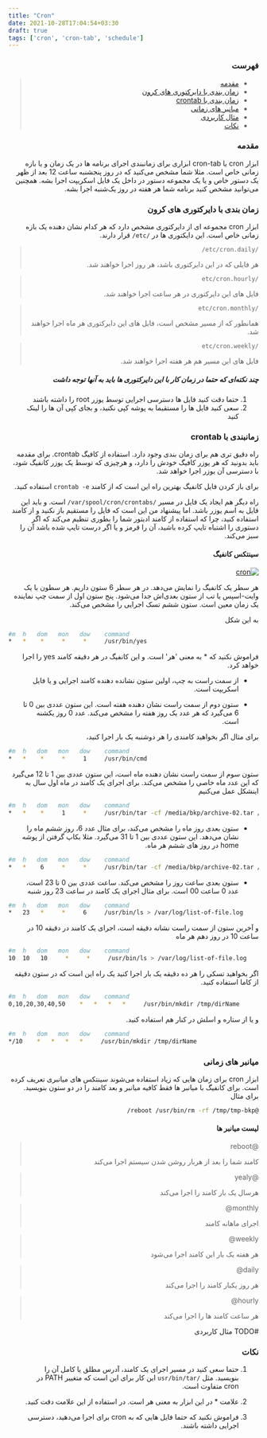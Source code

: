 ```yaml
---
title: "Cron"
date: 2021-10-28T17:04:54+03:30
draft: true
tags: ['cron', 'cron-tab', 'schedule']
---
```


<div dir='rtl'>


### فهرست
> - [مقدمه](#مقدمه)
> - [زمان بندی با دایرکتوری های کرون](#زمان-بندی-با-دایرکتوری-های-کرون)
> - [زمان بندی با crontab](#زمانبندی-با-crontab)
> - [میانبر های زمانی](#میانبر-های-زمانی)
> - [مثال کاربردی]()
> - [نکات](#نکات)


### مقدمه
ابزار
cron
یا
cron-tab
ابزاری برای زمانبندی اجرای برنامه ها در یک زمان و یا بازه زمانی خاص است.
مثلا شما مشخص می‌کنید که در روز پنجشنبه ساعت 12 بعد از ظهر یک دستور خاص و یا یک مجموعه دستور در داخل یک فایل اسکریپت اجرا بشه.
همچنین می‌توانید مشخص کنید برنامه شما هر هفته در روز یک‌شنبه اجرا بشه.


### زمان بندی با دایرکتوری های کرون

ابزار
cron
مجموعه ای از دایرکتوری مشخص دارد که هر کدام نشان دهنده یک بازه زمانی خاص است.
این دایکتوری ها در
`/etc/`
قرار دارند.


> `/etc/cron.daily/`
>
> هر فایلی که در این دایرکتوری باشد، هر روز اجرا خواهند شد.

> `/etc/cron.hourly`
>
> فایل های این دایرکتوری در هر ساعت اجرا خواهند شد.

> `/etc/cron.monthly`
>
> همانطور که از مسیر مشخص است، فایل های این دایرکتوری هر ماه اجرا خواهند شد.

> `/etc/cron.weekly`
>
> فایل های این مسیر هم هر هفته اجرا خواهند شد.

##### چند نکته‌ای که حتما در زمان کار با این دایرکتوری ها باید به آنها توجه داشت

1. حتما دقت کنید فایل ها دسترسی اجرایی توسط یوزر
root
را داشته باشند
2. سعی کنید فایل ها را مستقیما به پوشه کپی نکنید، و بجای کپی آن ها را لینک کنید


### زمانبندی با crontab
راه دقیق تری هم برای زمان بندی وجود دارد. استفاده از کافیگ
crontab.
برای مقدمه باید بدونید که هر یوزر کافیگ خودش را دارد، و هرچیزی که توسط یک یوزر کانفیگ شود، با دسترسی آن یوزر اجرا خواهد شد.

برای باز کردن فایل کانفیگ بهترین راه این است که از کامند
`crontab -e`
استفاده کنید.

راه دیگر هم ایجاد یک فایل در مسیر
`/var/spool/cron/crontabs/`
است. و باید این فایل به اسم یوزر باشد.
اما پیشنهاد من این است که فایل را مستقیم باز نکنید و از کامند استفاده کنید، چرا که استفاده از کامند ادیتور شما را بطوری تنظیم می‌کند که اگر دستوری را اشتباه تایپ کرده باشید، آن را قرمز و یا اگر درست تایپ شده باشد آن را سبز می‌کند.

#### سینتکس کانفیگ
[![cron](field.png)](field.png)

هر سطر یک کانفیگ را نمایش می‌دهد. در هر سطر 6 ستون داریم.
هر سطون با یک وایت-اسپس  یا تب از ستون بعدی‌اش جدا می‌شود.
پنج ستون اول از سمت چپ نماینده یک زمان معین است. ستون ششم تسک اجرایی را مشخص می‌کند.

به این شکل
<div dir='ltr'>

```bash
#m  h   dom   mon   dow    command
*   *    *     *     *     /usr/bin/yes
```
</div>

فراموش نکنید که * به معنی 'هر' است. و این کانفیگ در هر دقیقه کامند
yes
را اجرا خواهد کرد.


- از سمت راست به چپ، اولین ستون نشانده دهنده کامند اجرایی و یا فایل اسکریپت است.

- ستون دوم از سمت راست نشان دهنده هفته است. این ستون عددی بین 0 تا 6 می‌گیرد که هر عدد یک روز هفته را مشخص می‌کند. عدد 0 روز یکشنه است.

برای مثال اگر بخواهید کامندی را هر دوشنبه یک بار اجرا کنید،
<div dir='ltr'>

```bash
#m  h   dom   mon   dow    command
*   *    *     *     1     /usr/bin/cmd
```
</div>


ستون سوم از سمت راست نشان دهنده ماه است، این ستون عددی بین 1 تا 12 می‌گیرد که این عدد ماه خاصی را مشخص می‌کند. برای اجرای یک کامند در ماه اول سال به اینشکل عمل می‌کنیم
<div dir='ltr'>

```bash
#m  h   dom   mon   dow    command
*   *    *     1     *     /usr/bin/tar -cf /media/bkp/archive-02.tar /home/
```
</div>

- ستون بعدی روز ماه را مشخص می‌کند، برای مثال عدد 6، روز ششم ماه را نشان می‌دهد. این ستون عددی بین 1 تا 31 می‌گیرد.
مثلا بکاپ گرفتن از پوشه
home
در روز های ششم هر ماه.
<div dir='ltr'>

```bash
#m  h   dom   mon   dow    command
*   *    6     *     *     /usr/bin/tar -cf /media/bkp/archive-02.tar /home/
```
</div>


- ستون بعدی ساعت روز را مشخص می‌کند. ساعت عددی بین 0 تا 23 است، عدد 0 ساعت 00 است.
برای مثال اجرای یک کامند در ساعت 23 روز شنبه
<div dir='ltr'>

```bash
#m  h   dom   mon   dow    command
*   23   *     *     6     /usr/bin/ls > /var/log/list-of-file.log
```
</div>


و آخرین ستون از سمت راست نشانه دقیقه است، اجرای یک کامند در دقیقه 10 در ساعت 10 در روز دهم هر ماه 
<div dir='ltr'>

```bash
#m  h   dom   mon   dow    command
10  10   10     *     *     /usr/bin/ls > /var/log/list-of-file.log
```
</div>

اگر بخواهید تسکی را هر ده دقیقه یک بار اجرا کنید یک راه این است که در ستون دقیقه از کاما استفاده کنید.
<div dir='ltr'>

```bash
#m  h   dom   mon   dow    command
0,10,20,30,40,50    *   *   *   *     /usr/bin/mkdir /tmp/dirName
```
</div>

و یا از ستاره و اسلش در کنار هم استفاده کنید.
<div dir='ltr'>

```bash
#m  h   dom   mon   dow    command
*/10    *   *   *   *     /usr/bin/mkdir /tmp/dirName
```
</div>


### میانبر های زمانی

ابزار
cron
برای زمان هایی که زیاد استفاده می‌شوند سینتکس های میانبری تعریف کرده است.
برای کانفیگ با میانبر ها فقط کافیه میانبر و بعد کامند را در دو ستون بنویسید. برای مثال
```bash
@reboot /usr/bin/rm -rf /tmp/tmp-bkp/
```
#### لیست میانبر ها

> @reboot
>
> کامند شما را بعد از هربار روشن شدن سیستم اجرا می‌کند

> @yealy
>
> هرسال یک بار کامند را اجرا می‌کند

> monthly@
>
> اجرای ماهانه کامند

> weekly@
>
> هر هفته یک بار این کامند اجرا می‌شود

> daily@
>
> هر روز یکبار کامند را اجرا می‌کند

> hourly@
>
> هر ساعت کامند ها را اجرا می‌کند

#TODO مثال کاربردی


### نکات

1. حتما سعی کنید در مسیر اجرای یک کامند، آدرس مطلق یا کامل آن را بنویسید. مثل
`/usr/bin/tar`
این کار برای این است که متغییر
PATH
در
cron
متفاوت است.

2. علامت * در این ابزار به معنی هر است. در استفاده از این علامت دقت کنید.

3. فراموش نکنید که حتما فایل هایی که به
cron
برای اجرا می‌دهید، دسترسی اجرایی داشته باشند.

</div>